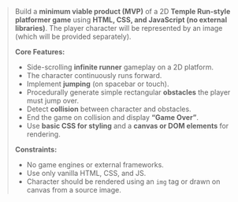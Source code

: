 
> Build a **minimum viable product (MVP)** of a 2D **Temple Run-style platformer game** using **HTML, CSS, and JavaScript (no external libraries)**. The player character will be represented by an image (which will be provided separately).
>
> **Core Features:**
>
> * Side-scrolling **infinite runner** gameplay on a 2D platform.
> * The character continuously runs forward.
> * Implement **jumping** (on spacebar or touch).
> * Procedurally generate simple rectangular **obstacles** the player must jump over.
> * Detect **collision** between character and obstacles.
> * End the game on collision and display **“Game Over”**.
> * Use **basic CSS for styling** and a **canvas or DOM elements** for rendering.
>
> **Constraints:**
>
> * No game engines or external frameworks.
> * Use only vanilla HTML, CSS, and JS.
> * Character should be rendered using an `img` tag or drawn on canvas from a source image.
